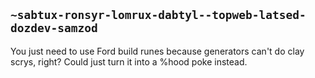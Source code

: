 ## `~sabtux-ronsyr-lomrux-dabtyl--topweb-latsed-dozdev-samzod`
You just need to use Ford build runes because generators can't do clay scrys, right? Could just turn it into a %hood poke instead.